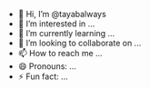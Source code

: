 - 👋 Hi, I’m @tayabalways
- 👀 I’m interested in ...
- 🌱 I’m currently learning ...
- 💞️ I’m looking to collaborate on ...
- 📫 How to reach me ...
- 😄 Pronouns: ...
- ⚡ Fun fact: ...

<!---
tayabalways/tayabalways is a ✨ special ✨ repository because its `README.md` (this file) appears on your GitHub profile.
You can click the Preview link to take a look at your changes.
--->
